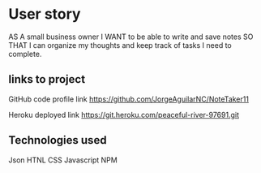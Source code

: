# User story

AS A small business owner
I WANT to be able to write and save notes
SO THAT I can organize my thoughts and keep track of tasks I need to complete.

## links to project

GitHub code profile link
https://github.com/JorgeAguilarNC/NoteTaker11

Heroku deployed link
https://git.heroku.com/peaceful-river-97691.git

## Technologies used

Json
HTNL
CSS
Javascript
NPM
